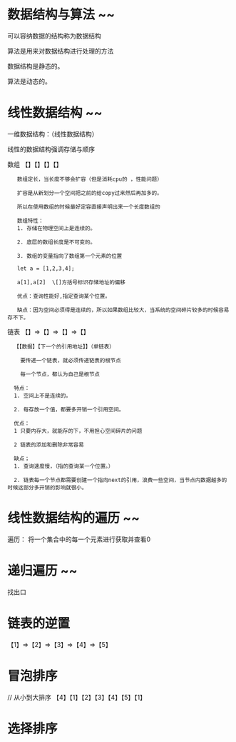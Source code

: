 # 数据结构与算法 ~~

可以容纳数据的结构称为数据结构

算法是用来对数据结构进行处理的方法

数据结构是静态的。

算法是动态的。

# 线性数据结构 ~~

一维数据结构：（线性数据结构）

线性的数据结构强调存储与顺序

数组  【】【】【】【】

       数组定长，当长度不够会扩容（但是消耗cpu的 ，性能问题）

       扩容是从新划分一个空间把之前的给copy过来然后再加多的。

       所以在使用数组的时候最好定容直接声明出来一个长度数组的

       数组特性：
       1. 存储在物理空间上是连续的。

       2. 底层的数组长度是不可变的。

       3. 数组的变量指向了数组第一个元素的位置

       let a = [1,2,3,4];

       a[1],a[2]  \[]方括号标识存储地址的偏移

       优点：查询性能好,指定查询某个位置。

       缺点：因为空间必须得是连续的，所以如果数组比较大，当系统的空间碎片较多的时候容易存不下。


链表  【】=>【】=>【】=>【】

      【【数据】【下一个的引用地址】】（单链表）

        要传递一个链表，就必须传递链表的根节点

        每一个节点，都认为自己是根节点

      特点：
      1. 空间上不是连续的。

      2. 每存放一个值，都要多开销一个引用空间。

      优点：
      1 只要内存大，就能存的下，不用担心空间碎片的问题

      2 链表的添加和删除非常容易

      缺点；
      1. 查询速度慢，（指的查询某一个位置。）
      
      2. 链表每一个节点都需要创建一个指向next的引用，浪费一些空间，当节点内数据越多的时候这部分多开销的影响就很小。


# 线性数据结构的遍历 ~~

遍历： 将一个集合中的每一个元素进行获取并查看0

# 递归遍历 ~~

找出口 

# 链表的逆置

【1】=>【2】=>【3】=>【4】=>【5】

# 冒泡排序 
// 从小到大排序
【4】【1】【2】【3】【4】【5】【1】

# 选择排序